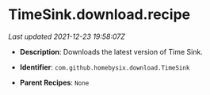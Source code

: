# TimeSink.download.recipe

_Last updated 2021-12-23 19:58:07Z_

- **Description**: Downloads the latest version of Time Sink.

- **Identifier**: `com.github.homebysix.download.TimeSink`

- **Parent Recipes**: `None`